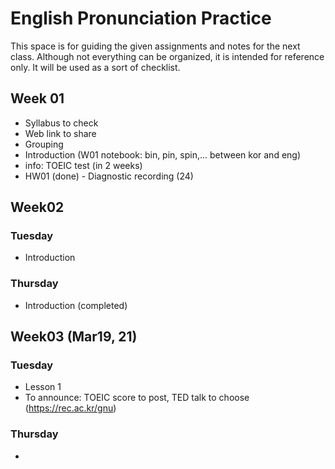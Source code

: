 # English Pronunciation Practice
This space is for guiding the given assignments and notes for the next class. Although not everything can be organized, it is intended for reference only. It will be used as a sort of checklist.

## Week 01
+ Syllabus to check
+ Web link to share
+ Grouping
+ Introduction (W01 notebook: bin, pin, spin,... between kor and eng)
+ info: TOEIC test (in 2 weeks)
+ HW01 (done) - Diagnostic recording (24)
  
## Week02
### Tuesday
+ Introduction
  
### Thursday
+ Introduction (completed)

## Week03 (Mar19, 21)
### Tuesday
+ Lesson 1
+ To announce: TOEIC score to post, TED talk to choose (https://rec.ac.kr/gnu)

### Thursday
+ 
